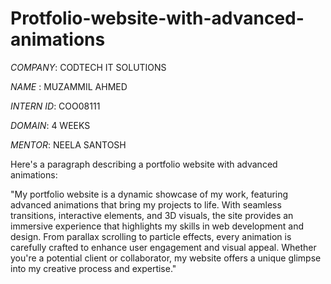 # Protfolio-website-with-advanced-animations

*COMPANY*: CODTECH IT SOLUTIONS

*NAME* : MUZAMMIL AHMED

*INTERN ID*: COO08111

*DOMAIN*: 4 WEEKS

*MENTOR*: NEELA SANTOSH

Here's a paragraph describing a portfolio website with advanced animations:

"My portfolio website is a dynamic showcase of my work, featuring advanced animations that bring my projects to life. With seamless transitions, interactive elements, and 3D visuals, the site provides an immersive experience that highlights my skills in web development and design. From parallax scrolling to particle effects, every animation is carefully crafted to enhance user engagement and visual appeal. Whether you're a potential client or collaborator, my website offers a unique glimpse into my creative process and expertise."
